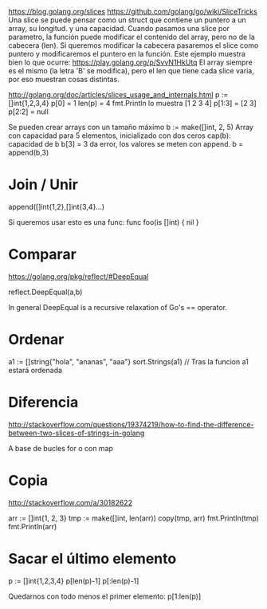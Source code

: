 https://blog.golang.org/slices
https://github.com/golang/go/wiki/SliceTricks
Una slice se puede pensar como un struct que contiene un puntero a un array, su longitud. y una capacidad.
Cuando pasamos una slice por parametro, la función puede modificar el contenido del array, pero no de la cabecera (len).
Si queremos modificar la cabecera pasaremos el slice como puntero y modificaremos el puntero en la función.
Este ejemplo muestra bien lo que ocurre: https://play.golang.org/p/SvvN1HkUtq
El array siempre es el mismo (la letra 'B' se modifica), pero el len que tiene cada slice varia, por eso muestran cosas distintas.

http://golang.org/doc/articles/slices_usage_and_internals.html
p := []int{1,2,3,4}
p[0] = 1
len(p) = 4
fmt.Println lo muestra [1 2 3 4]
p[1:3] = [2 3]
p[2:2] = null

Se pueden crear arrays con un tamaño máximo
b := make([]int, 2, 5)  Array con capacidad para 5 elementos, inicializado con dos ceros
cap(b): capacidad de b
b[3] = 3  da error, los valores se meten con append.
b = append(b,3)


# Join / Unir
append([]int{1,2},[]int{3,4}...)

Si queremos usar esto es una func:
func foo(is []int) {
   nil
}

# Comparar
https://golang.org/pkg/reflect/#DeepEqual

reflect.DeepEqual(a,b)

In general DeepEqual is a recursive relaxation of Go's == operator.


# Ordenar
a1 := []string{"hola", "ananas", "aaa"} 
sort.Strings(a1) 
// Tras la funcion a1 estará ordenada

# Diferencia
http://stackoverflow.com/questions/19374219/how-to-find-the-difference-between-two-slices-of-strings-in-golang

A base de bucles for o con map

# Copia
http://stackoverflow.com/a/30182622

arr := []int{1, 2, 3}
tmp := make([]int, len(arr))
copy(tmp, arr)
fmt.Println(tmp)
fmt.Println(arr)


# Sacar el último elemento
p := []int{1,2,3,4}
p[len(p)-1]
p[:len(p)-1]

Quedarnos con todo menos el primer elemento:
p[1:len(p)]
